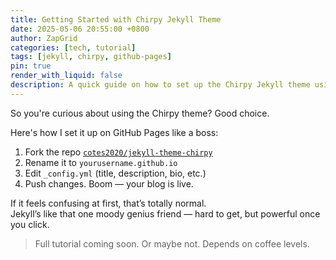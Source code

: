 ```yaml
---
title: Getting Started with Chirpy Jekyll Theme
date: 2025-05-06 20:55:00 +0800
author: ZapGrid
categories: [tech, tutorial]
tags: [jekyll, chirpy, github-pages]
pin: true
render_with_liquid: false
description: A quick guide on how to set up the Chirpy Jekyll theme using GitHub Pages — from fork to deploy.
---
```


So you're curious about using the Chirpy theme? Good choice.

Here's how I set it up on GitHub Pages like a boss:

1. Fork the repo [`cotes2020/jekyll-theme-chirpy`](https://github.com/cotes2020/jekyll-theme-chirpy)
2. Rename it to `yourusername.github.io`
3. Edit `_config.yml` (title, description, bio, etc.)
4. Push changes. Boom — your blog is live.

If it feels confusing at first, that’s totally normal.  
Jekyll’s like that one moody genius friend — hard to get, but powerful once you click.

> Full tutorial coming soon. Or maybe not. Depends on coffee levels.
